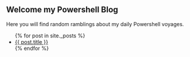 ## Welcome my Powershell Blog

Here you will find random ramblings about my daily Powershell voyages. 

<ul>
  {% for post in site._posts %}
    <li>
      <a href="{{ post.url }}">{{ post.title }}</a>
    </li>
  {% endfor %}
</ul>